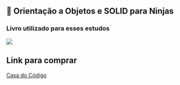 ## :book: Orientação a Objetos e SOLID para Ninjas

### Livro utilizado para esses estudos
![](https://cdn.shopify.com/s/files/1/0155/7645/products/oo-solid-sumario-featured_large.png?v=1430310678)

## Link para comprar
[Casa do Código](https://www.casadocodigo.com.br/products/livro-oo-solid)
